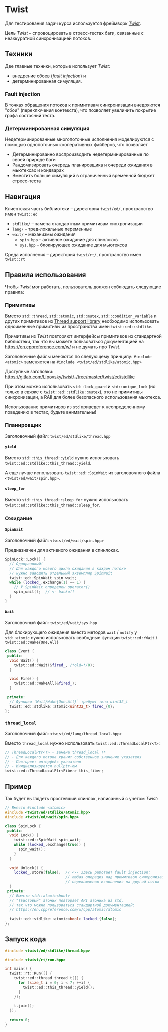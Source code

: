 # Twist

Для тестирования задач курса используется фреймворк [_Twist_](https://gitlab.com/Lipovsky/twist).

Цель _Twist_ – спровоцировать в стресс-тестах баги, связанные с неаккуратной синхронизацией потоков.

## Техники

Две главные техники, которые использует _Twist_:

- внедрение сбоев (_fault injection_) и
- детерминированная симуляция.

### Fault injection

В точках обращения потоков к примитивам синхронизации внедряются "сбои" (переключения контекста),
что позволяет увеличить покрытие графа состояний теста.

### Детерминированная симуляция

Недетерминированные многопоточные исполнения моделируются с помощью однопоточных кооперативных файберов, что позволяет
- Детерминированно воспроизводить недетерминированные по своей природе баги
- Рандомизировать очередь планировщика и очереди ожидания в мьютексах и кондварах 
- Вместить больше симуляций в ограниченный временной бюджет стресс-теста

## Навигация

Клиентская часть библиотеки – директория `twist/ed/`, пространство имен `twist::ed`

- `stdlike/` – замена стандартным примитивам синхронизации
- `lang/` – тред-локальные переменные
- `wait/` – механизмы ожидания
  - `spin.hpp` – активное ожидание для спинлоков
  - `sys.hpp` – блокирующее ожидание для мьютексов

Среда исполнения – директория `twist/rt/`, пространство имен `twist::rt`

## Правила использования

Чтобы _Twist_ мог работать, пользователь должен соблюдать следующие правила:

### Примитивы

Вместо `std::thread`, `std::atomic`, `std::mutex`, `std::condition_variable` и других примитивов из [Thread support library](https://en.cppreference.com/w/cpp/thread) необходимо использовать одноименные примитивы из пространства имен `twist::ed::stdlike`.

Примитивы из _Twist_ повторяют интерфейсы примитивов из стандартной библиотеки, так что вы можете пользоваться документацией на https://en.cppreference.com/w/ и не думать про _Twist_.

Заголовочные файлы меняются по следующему принципу: `#include <atomic>` заменяется на `#include <twist/ed/stdlike/atomic.hpp>`

Доступные заголовки: https://gitlab.com/Lipovsky/twist/-/tree/master/twist/ed/stdlike

При этом можно использовать `std::lock_guard` и `std::unique_lock` (но только в связке с `twist::ed::stdlike::mutex`), это не примитивы синхронизации, а RAII для более безопасного использования мьютекса.

Использование примитивов из `std` приведет к неопределенному поведению в тестах, будьте внимательны!

### Планировщик

Заголовочный файл: `twist/ed/stdlike/thread.hpp`

#### `yield`

Вместо `std::this_thread::yield` нужно использовать `twist::ed::stdlike::this_thread::yield`.

А еще лучше использовать `twist::ed::SpinWait` из заголовочного файла `<twist/ed/wait/spin.hpp>`.

#### `sleep_for`

Вместо `std::this_thread::sleep_for` нужно использовать `twist::ed::stdlike::this_thread::sleep_for`.

### Ожидание

#### `SpinWait`

Заголовочный файл: `<twist/ed/wait/spin.hpp>`

Предназначен для активного ожидания в спинлоках.

```cpp
SpinLock::Lock() {
  // Одноразовый!
  // Для каждого нового цикла ожидания в каждом потоке 
  // нужно заводить отдельный экземпляр SpinWait
  twist::ed::SpinWait spin_wait;
  while (locked_.exchange(1) == 1) {
    // У SpinWait определен operator()
    spin_wait();  // <- backoff
  }
}
```

#### `Wait`

Заголовочный файл: `twist/ed/wait/sys.hpp`

Для блокирующего ожидания вместо методов `wait` / `notify` у `std::atomic` нужно использовать
свободные функции `twist::ed::Wait` / `twist::ed::Wake{One,All}`

```cpp
class Event {
 public:
  void Wait() {
    twist::ed::Wait(&fired_, /*old=*/0);
  }

  void Fire() {
    twist::ed::WakeAll(&fired_);
  }

 private:
  // Функции `Wait/Wake{One,All}` требуют типа uint32_t
  twist::ed::stdlike::atomic<uint32_t> fired_{0};
};
```


### `thread_local`

Заголовочный файл: `<twist/ed/lang/thread_local.hpp>`

Вместо `thread_local` нужно использовать `twist::ed::ThreadLocalPtr<T>`:

```cpp
// ThreadLocalPtr<T> - замена thread_local T*
// - Для каждого потока хранит собственное значение указателя
// - Повторяет интерфейс указателя
// - Инициализируется nullptr-ом
twist::ed::ThreadLocalPtr<Fiber> this_fiber;
```

## Пример

Так будет выглядеть простейший спинлок, написанный с учетом _Twist_:

```cpp
// Вместо #include <atomic>
#include <twist/ed/stdlike/atomic.hpp>
#include <twist/ed/wait/spin.hpp>

class SpinLock {
 public:
  void Lock() {
    twist::ed::SpinWait spin_wait;
    while (locked_.exchange(true)) {
      spin_wait();
    }
  }
  
  void Unlock() {
    locked_.store(false);  // <-- Здесь работает fault injection:
                           // любая операция над примитивом синхронизации может привести к
                           // переключению исполнения на другой поток
  }
 private:
  // Вместо std::atomic<bool>
  // "Твистовый" атомик повторяет API атомика из std, 
  // так что можно пользоваться стандартной документацией:
  // https://en.cppreference.com/w/cpp/atomic/atomic
  
  twist::ed::stdlike::atomic<bool> locked_{false};
};
```

## Запуск кода

```cpp
#include <twist/ed/stdlike/thread.hpp>

#include <twist/rt/run.hpp>

int main() {
  twist::rt::Run([] {
    twist::ed::thread thread t([] {
      for (size_t i = 0; i < 7; ++i) {
        twist::ed::this_thread::yield();
      }
    });
  
    t.join();
  });
  
  return 0;
}
```